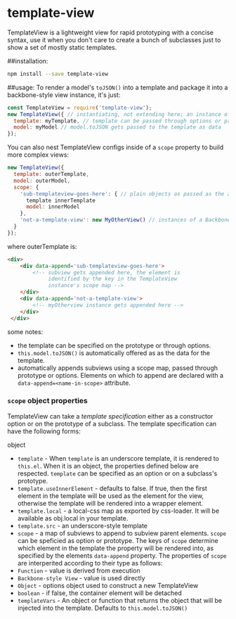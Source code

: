 # template-view
TemplateView is a lightweight view for rapid prototyping with a concise syntax, use it when you don't care to create a bunch of subclasses just to show a set of mostly static templates.

##installation:
```sh
npm install --save template-view
```

##usage:
To render a model's `toJSON()` into a template and package it into a backbone-style view instance, it's just:

```js
const TemplateView = require('template-view');
new TemplateView({ // instantiating, not extending here; an instance of the object is ready to use
  template: myTemplate, // template can be passed through options or prototype
  model: myModel // model.toJSON gets passed to the template as data
});
```
You can also nest TemplateView configs inside of a `scope` property to build more complex views:
```js
new TemplateView({
  template: outerTemplate,
  model: outerModel,
  scope: {
    'sub-templateview-goes-here': { // plain objects as passed as the argument to `new TemplateView(/* right here */)`
      template innerTemplate
      model: innerModel
    },
    'not-a-template-view': new MyOtherView() // instances of a Backbone-style view get appended directly
  }
});
```
where outerTemplate is:
```html
<div>
    <div data-append='sub-templateview-goes-here'>
        <!-- subview gets appended here, the element is
             identified by the key in the TemplateView
             instance's scope map -->
    </div>
    <div data-append='not-a-template-view'>
        <!-- myOtherview instance gets appended here -->
    </div>
 </div>
```
some notes:
 - the template can be specified on the prototype or through options.
 - `this.model.toJSON()` is automatically offered as as the data for the template.
 - automatically appends subviews using a scope map, passed through prototype or options. Elements on which to append are declared with a `data-append=<name-in-scope>` attribute.


### `scope` object properties

TemplateView can take a _template specification_ either as a constructor option or on the prototype of a subclass. The template specification can have the following forms:

object

* `template` - When `template` is an underscore template, it is rendered to `this.el`. When it is an object, the properties defined below are respected. `template` can be specified as an option or on a subclass's prototype.
* `template.useInnerElement` - defaults to false. If true, then the first element in the template will be used as the element for the view, otherwise the template will be rendered into a wrapper element.
* `template.local` - a local-css map as exported by css-loader. It will be available as obj.local in your template.
* `template.src` - an underscore-style template
* `scope` - a map of subviews to append to subview parent elements. `scope` can be speficied as option or prototype. The keys of `scope` determine which element in the template the property will be rendered into, as specified by the elements `data-append` property. The properties of `scope` are interperited according to their type as follows:
 * `Function` - value is derived from execution
 * `Backbone-style View` - value is used directly
 * `Object` - options object used to construct a new TemplateView
 * `boolean` - if false, the container element will be detached
 * `templateVars` - An object or function that returns the object that will be injected into the template. Defaults to `this.model.toJSON()`
